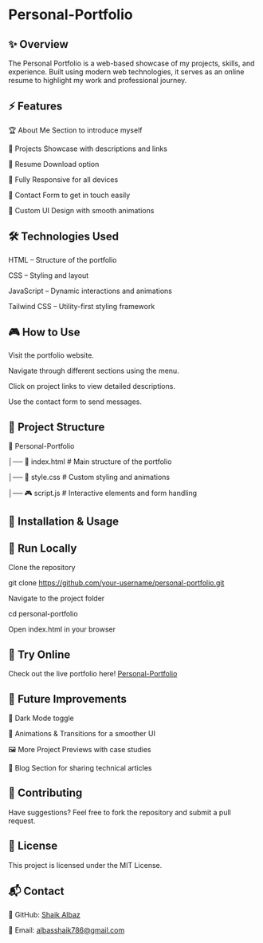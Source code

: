 # Personal-Portfolio

## ✨ Overview

The Personal Portfolio is a web-based showcase of my projects, skills, and experience. Built using modern web technologies, it serves as an online resume to highlight my work and professional journey.

## ⚡ Features

🏆 About Me Section to introduce myself

📂 Projects Showcase with descriptions and links

📜 Resume Download option

📱 Fully Responsive for all devices

📧 Contact Form to get in touch easily

🎨 Custom UI Design with smooth animations

## 🛠️ Technologies Used

HTML – Structure of the portfolio

CSS – Styling and layout

JavaScript – Dynamic interactions and animations

Tailwind CSS – Utility-first styling framework

## 🎮 How to Use

Visit the portfolio website.

Navigate through different sections using the menu.

Click on project links to view detailed descriptions.

Use the contact form to send messages.


## 📂 Project Structure

📁 Personal-Portfolio

│── 📄 index.html      # Main structure of the portfolio

│── 🎨 style.css       # Custom styling and animations

│── 🎮 script.js       # Interactive elements and form handling

## 🚀 Installation & Usage

## 🔹 Run Locally

Clone the repository

git clone https://github.com/your-username/personal-portfolio.git

Navigate to the project folder

cd personal-portfolio

Open index.html in your browser

## 🔹 Try Online

Check out the live portfolio here!  [Personal-Portfolio](https://iamshaikalbaz.github.io/Personal-Portfolio/)

## 🔮 Future Improvements

🌙 Dark Mode toggle

🚀 Animations & Transitions for a smoother UI

🖼️ More Project Previews with case studies

🔗 Blog Section for sharing technical articles

## 🤝 Contributing

Have suggestions? Feel free to fork the repository and submit a pull request.

## 📝 License

This project is licensed under the MIT License.

## 📬 Contact

🔗 GitHub: [Shaik Albaz](https://github.com/iamshaikalbaz)

📧 Email: albasshaik786@gmail.com

